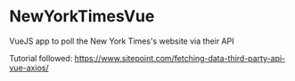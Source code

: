 # NewYorkTimesVue

VueJS app to poll the New York Times's website via their API

Tutorial followed: https://www.sitepoint.com/fetching-data-third-party-api-vue-axios/

